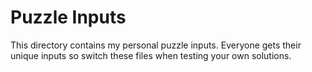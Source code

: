 # Puzzle Inputs

This directory contains my personal puzzle inputs. Everyone gets their unique inputs so switch these files when testing your own solutions.
